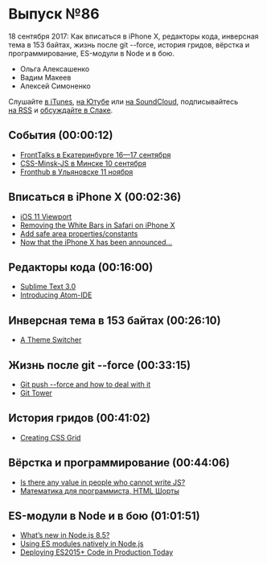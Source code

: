 # Выпуск №86

18 сентября 2017: Как вписаться в iPhone X, редакторы кода, инверсная тема в 153 байтах, жизнь после git --force, история гридов, вёрстка и программирование, ES-модули в Node и в бою.

- Ольга Алексашенко
- Вадим Макеев
- Алексей Симоненко

Слушайте [в iTunes](https://itunes.apple.com/ru/podcast/veb-standarty/id1080500016), [на Ютубе](https://www.youtube.com/playlist?list=PLMBnwIwFEFHcwuevhsNXkFTcadeX5R1Go) или [на SoundCloud](https://soundcloud.com/web-standards), подписывайтесь [на RSS](https://web-standards.ru/podcast/feed/) и [обсуждайте в Слаке](http://slack.web-standards.ru/).

## События (00:00:12)

- [FrontTalks в Екатеринбурге 16—17 сентября](https://events.yandex.ru/events/fronttalks/2017/)
- [CSS-Minsk-JS в Минске 10 сентября](http://css-minsk-js.by/)
- [Fronthub в Ульяновске 11 ноября](http://fronthub.ru/)

## Вписаться в iPhone X (00:02:36)

- [iOS 11 Viewport](https://ayogo.com/blog/ios11-viewport/)
- [Removing the White Bars in Safari on iPhone X](http://stephenradford.me/removing-the-white-bars-in-safari-on-iphone-x/)
- [Add safe area properties/constants](https://github.com/w3c/csswg-drafts/pull/1819)
- [Now that the iPhone X has been announced…](https://github.com/w3c/csswg-drafts/issues/1693)

## Редакторы кода (00:16:00)

- [Sublime Text 3.0](https://www.sublimetext.com/blog/articles/sublime-text-3-point-0)
- [Introducing Atom-IDE](http://blog.atom.io/2017/09/12/announcing-atom-ide.html)

## Инверсная тема в 153 байтах (00:26:10)

- [A Theme Switcher](https://inclusive-components.design/a-theme-switcher/)

## Жизнь после git --force (00:33:15)

- [Git push --force and how to deal with it](https://evilmartians.com/chronicles/git-push---force-and-how-to-deal-with-it)
- [Git Tower](https://www.git-tower.com/)

## История гридов (00:41:02)

- [Creating CSS Grid](https://youtu.be/J9uaT9dggZE)

## Вёрстка и программирование (00:44:06)

- [Is there any value in people who cannot write JS?](https://medium.com/p/d0a66b16de06)
- [Математика для программиста, HTML Шорты](https://habr.ru/p/337952/)

## ES-модули в Node и в бою (01:01:51)

- [What’s new in Node.js 8.5?](https://blog.risingstack.com/whats-new-in-node-js-8-5/)
- [Using ES modules natively in Node.js](http://2ality.com/2017/09/native-esm-node.html)
- [Deploying ES2015+ Code in Production Today](https://philipwalton.com/articles/deploying-es2015-code-in-production-today/)
